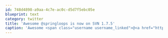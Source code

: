 ```yaml
---
id: 748d4898-a9aa-4c7e-ac0c-d5d7f5ebc05e
blueprint: text
category: twitter
title: 'Awesome @springloops is now on SVN 1.7.5'
caption: 'Awesome <span class="username username_linked">@<a href="https://twitter.com/springloops" title="Springloops">springloops</a></span> is now on SVN 1.7.5'
---
```

